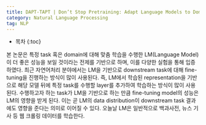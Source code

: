 ```yaml
---
title: DAPT-TAPT | Don’t Stop Pretraining: Adapt Language Models to Domains and Tasks
category: Natural Language Processing
tag: NLP
---
```









* 목차
{:toc}













본 논문은 특정 task 혹은 domain에 대해 맞춤 학습을 수행한 LM(Language Model)이 더 좋은 성능을 보일 것이라는 전제를 기반으로 하며, 이를 다양한 실험을 통해 입증하였다. 최근 자연어처리 분야에서는 LM을 기반으로 downstream task에 대해 fine-tuning을 진행하는 방식이 많이 사용된다. 즉, LM에서 학습된 representation을 기반으로 해당 모델 뒤에 특정 task를 수행할 layer를 추가하여 학습하는 방식이 많이 사용된다. 수행하고자 하는 task가 LM을 기반으로 하는 만큼 fine-tuning model의 성능은 LM의 영향을 받게 된다. 이는 곧 LM의 data distribution이 downstream task 결과에도 영향을 준다는 의미로 이어질 수 있다. 오늘날 LM은 일반적으로 백과사전, 뉴스 기사 등 웹 크롤링 데이터를 학습한다. 

